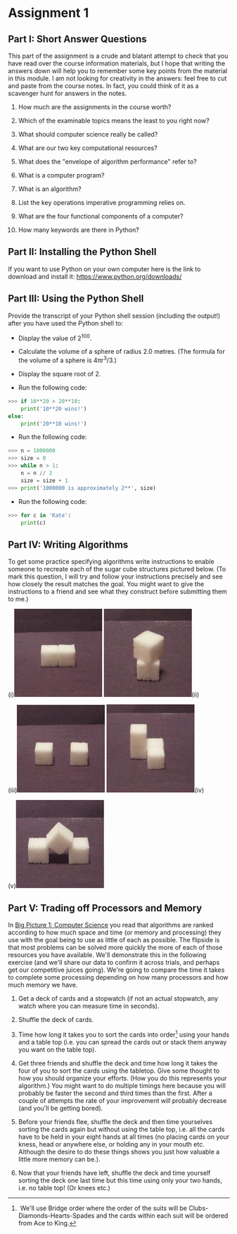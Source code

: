 # Assignment 1

## Part I: Short Answer Questions

This part of the assignment is a crude and blatant attempt to check that
you have read over the course information materials, but I hope that
writing the answers down will help you to remember some key points from
the material in this module. I am not looking for creativity in the
answers: feel free to cut and paste from the course notes. In fact, you
could think of it as a scavenger hunt for answers in the notes.

1.  How much are the assignments in the course worth?

2.  Which of the examinable topics means the least to you right now?

3.  What should computer science really be called?

4.  What are our two key computational resources?

5.  What does the "envelope of algorithm performance" refer to?

6.  What is a computer program?

7.  What is an algorithm?

8.  List the key operations imperative programming relies on.

9.  What are the four functional components of a computer?

10. How many keywords are there in Python?

## Part II: Installing the Python Shell

If you want to use Python on your own computer here is the link to
download and install it: <https://www.python.org/downloads/>

## Part III: Using the Python Shell

Provide the transcript of your Python shell session (including the
output!) after you have used the Python shell to:

-   Display the value of 2<sup>100</sup>.

-   Calculate the volume of a sphere of radius 2.0 metres. (The formula
    for the volume of a sphere is 4πr<sup>3</sup>/3.)

-   Display the square root of 2.

-   Run the following code:

```python
>>> if 10**20 > 20**10:
    print('10**20 wins!')
else:
    print('20**10 wins!')
```

-   Run the following code:

```python
>>> n = 1000000
>>> size = 0
>>> while n > 1:
    n = n // 2
    size = size + 1
>>> print('1000000 is approximately 2**', size)
```
-   Run the following code:

```python
>>> for c in 'Kate':
    print(c)
```
## Part IV: Writing Algorithms

To get some practice specifying algorithms write instructions to enable
someone to recreate each of the sugar cube structures pictured below.
(To mark this question, I will try and follow your instructions
precisely and see how closely the result matches the goal. You might
want to give the instructions to a friend and see what they construct
before submitting them to me.)

(i)![.](90_sugar_cubes_2.jpg) ![.](90_sugar_cubes_6.jpg)(ii)

(iii)![.](90_sugar_cubes_3.jpg)
![.](90_sugar_cubes_7.jpg)(iv)

(v)![.](90_sugar_cubes_5.jpg)

## Part V: Trading off Processors and Memory

In [Big Picture 1: Computer
Science](01_Big_picture_1_Computer_science.md) you
read that algorithms are ranked according to how much space and time (or
memory and processing) they use with the goal being to use as little of
each as possible. The flipside is that most problems can be solved more
quickly the more of each of those resources you have available. We'll
demonstrate this in the following exercise (and we'll share our data to
confirm it across trials, and perhaps get our competitive juices going).
We're going to compare the time it takes to complete some processing
depending on how many processors and how much memory we have.

1.  Get a deck of cards and a stopwatch (if not an actual stopwatch, any
    watch where you can measure time in seconds).

2.  Shuffle the deck of cards.

3.  Time how long it takes you to sort the cards into
    order[^*] using
    your hands and a table top (i.e. you can spread the cards out or
    stack them anyway you want on the table top).

4.  Get three friends and shuffle the deck and time how long it takes
    the four of you to sort the cards using the tabletop. Give some
    thought to how you should organize your efforts. (How you do this
    represents your algorithm.) You might want to do multiple timings
    here because you will probably be faster the second and third times
    than the first. After a couple of attempts the rate of your
    improvement will probably decrease (and you'll be getting bored).

5.  Before your friends flee, shuffle the deck and then time yourselves
    sorting the cards again but without using the table top, i.e. all
    the cards have to be held in your eight hands at all times (no
    placing cards on your kness, head or anywhere else, or holding any
    in your mouth etc. Although the desire to do these things shows you
    just how valuable a little more memory can be.).

6.  Now that your friends have left, shuffle the deck and time yourself
    sorting the deck one last time but this time using only your two
    hands, i.e. no table top! (Or knees etc.)

[^*]: We'll use Bridge order where the order of the suits will be
Clubs-Diamonds-Hearts-Spades and the cards within each suit will be
ordered from Ace to King.
